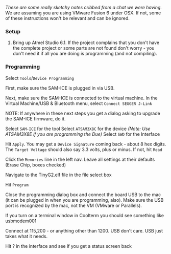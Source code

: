 _These are some really sketchy notes cribbed from a chat we were having._
We are assuming you are using VMware Fusion 6 under OSX. If not, some of these instructions won't be relevant and can be ignored.

### Setup

1. Bring up Atmel Studio 6.1. If the project complains that you don't have the complete project or some parts are not found don't worry - you don't need it if all you are doing is programming (and not compiling).

### Programming

Select `Tools`/`Device Programming`

First, make sure the SAM-ICE is plugged in via USB. 

Next, make sure the SAM-ICE is connected to the virtual machine. In the Virtual Machine/USB & Bluetooth menu, select `Connect SEGGER J-Link`

NOTE: If anywhere in these next steps you get a dialog asking to upgrade the SAM-ICE firmware, do it.

Select `SAM-ICE` for the tool
Select `ATSAM3X8C` for the device _(Note: Use ATSAM3X8E if you are programming the Due)_
Select `SWD` for the Interface

Hit `Apply`. You may get a `Device Signature` coming back - about 8 hex digits. The `Target Voltage` should also say 3.3 volts, plus or minus. If not, hit `Read`

Click the `Memories` line in the left nav. Leave all settings at their defaults (Erase Chip, boxes checked)

Navigate to the TinyG2.elf file in the file select box

Hit `Program`

Close the programming dialog box and connect the board USB to the mac (it can be plugged in when you are programming, also). Make sure the USB port is recognized by the mac, not the VM (VMware or Parallels).

If you turn on a terminal window in Coolterm you should see something like usbmodem001

Connect at 115,200 - or anything other than 1200. USB don't care. USB just takes what it needs.

Hit ? in the interface and see if you get a status screen back
